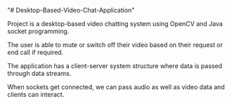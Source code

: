 "# Desktop-Based-Video-Chat-Application"

Project is a desktop-based video chatting system using OpenCV and Java socket programming.

The user is able to mute or switch off their video based on their request or end call if required.

The application has a client-server system structure where data is passed through data streams.

When sockets get connected, we can pass audio as well as video data and clients can interact.
